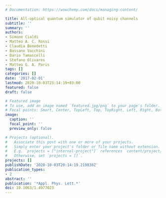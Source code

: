 ```yaml
---
# Documentation: https://wowchemy.com/docs/managing-content/

title: All-optical quantum simulator of qubit noisy channels
subtitle: ''
summary: ''
authors:
- Simone Cialdi
- Matteo A. C. Rossi
- Claudia Benedetti
- Bassano Vacchini
- Dario Tamascelli
- Stefano Olivares
- Matteo G. A. Paris
tags: []
categories: []
date: '2017-02-01'
lastmod: 2020-10-03T23:14:19+03:00
featured: false
draft: false

# Featured image
# To use, add an image named `featured.jpg/png` to your page's folder.
# Focal points: Smart, Center, TopLeft, Top, TopRight, Left, Right, BottomLeft, Bottom, BottomRight.
image:
  caption: ''
  focal_point: ''
  preview_only: false

# Projects (optional).
#   Associate this post with one or more of your projects.
#   Simply enter your project's folder or file name without extension.
#   E.g. `projects = ["internal-project"]` references `content/project/deep-learning/index.md`.
#   Otherwise, set `projects = []`.
projects: []
publishDate: '2020-10-03T20:14:19.219838Z'
publication_types:
- 2
abstract: ''
publication: '*Appl. Phys. Lett.*'
doi: 10.1063/1.4977023
---
```

